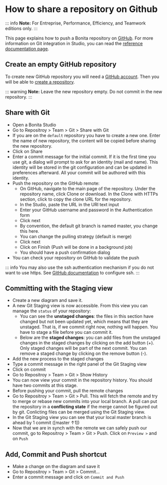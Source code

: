 # How to share a repository on Github

::: info
**Note:** For Entreprise, Performance, Efficiency, and Teamwork editions only.
:::

This page explains how to push a Bonita repository on [GitHub](https://github.com/). For more information on Git integration in Studio, you can read the [reference documentation page](workspaces-and-repositories.md#git).

## Create an empty GitHub repository

To create new GitHub repository you will need a [GitHub account](https://help.github.com/articles/signing-up-for-a-new-github-account/).
Then you will be able to [create a repository](https://help.github.com/articles/create-a-repo/). 

::: warning
**Note:** Leave the new repository empty. Do not commit in the new repository.
:::

## Share with Git

* Open a Bonita Studio
* Go to Repositroy > Team > Git > Share with Git
* If you are on the `default` repository you have to create a new one. Enter the name of new repository, the content will be copied before sharing the new repository.
* Click on Share
* Enter a commit message for the initial commit. If it is the first time you use git, a dialog will prompt to ask for an identity (mail and name). This identity will be stored in the git configuration and can be updated in preferences afterward. All your commit will be authored with this identity.
* Push the repository on the GitHub remote:
   *  On GitHub, navigate to the main page of the repository. Under the repository name, click Clone or download. In the Clone with HTTPs section, click to copy the clone URL for the repository.
   * In the Studio, paste the URL in the URI text input
   * Enter your GitHub username and password in the Authentication form
   * Click next
   * By convention, the default git branch is named master, you change this here.
   * You can change the pulling strategy (default is merge)
   * Click next
   * Click on Finish (Push will be done in a background job)
   * You should have a push confirmation dialog 
* You can check your repository on GitHub to validate the push

::: info
You may also use the ssh authentication mechanism if you do not want to use https. See [GitHub documentation](https://help.github.com/articles/connecting-to-github-with-ssh/) to configure ssh.
:::

## Committing with the Staging view

* Create a new diagram and save it.
* A new Git Staging view is now accessible. From this view you can manage the `status` of your repository:
    * You can see the **unstaged changes**: the files in this section have changed but not been updated yet, which means that they are unstaged. That is, if we commit right now, nothing will happen. You have to stage a file before you can commit it.
    * Below are the **staged changes**: you can add files from the unstaged changes in the staged changes by clicking on the add button (+). Only staged changes will be part of the next commit. You can remove a staged change by clicking on the remove button (-).
* Add the new process to the staged changes
* Type a commit message in the right panel of the Git Staging view
* Click on commit
* Go to Repositroy > Team > Git > Show History
* You can now view your commit in the repository history. You should have two commits at this stage.
* Before pushing your commit, pull the remote changes
* Go to Repositroy > Team > Git > Pull. This will fetch the remote and try to merge or rebase new commits into your local branch. A pull can put the repository in a **conflicting state** if the merge cannot be figured out by git. Conlicting files can be merged using the Git Staging view.
* In the Git Staging view you can see that your local master branch is ahead by 1 commit ([master ↑1])
* Now that we are in synch with the remote we can safely push our commit, go to Repositroy > Team > Git > Push. Click on `Preview >` and on `Push`

## Add, Commit and Push shortcut

* Make a change on the diagram and save it
* Go to Repositroy > Team > Git > Commit...
* Enter a commit message and click on `Commit and Push`

